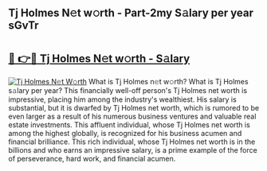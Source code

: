 ## Tj Holmes N𝚎t w𝚘rth - Part-2my S𝚊lary per year sGvTr

# <h2><a href="http://gc48hx.nevu.top/?p=Tj+Holmes">🔗 👉🔴 Tj Holmes N𝚎t w𝚘rth - S𝚊lary</a></h2>

[![Tj Holmes N𝚎t W𝚘rth](https://i.imgur.com/Oavwk0R.jpeg)](http://gc48hx.nevu.top/?p=Tj+Holmes)
What is Tj Holmes n𝚎t w𝚘rth? What is Tj Holmes s𝚊lary per year?
This financially well-off person's Tj Holmes net worth is impressive, placing him among the industry's wealthiest. His salary is substantial, but it is dwarfed by Tj Holmes net worth, which is rumored to be even larger as a result of his numerous business ventures and valuable real estate investments. This affluent individual, whose Tj Holmes net worth is among the highest globally, is recognized for his business acumen and financial brilliance. This rich individual, whose Tj Holmes net worth is in the billions and who earns an impressive salary, is a prime example of the force of perseverance, hard work, and financial acumen.
